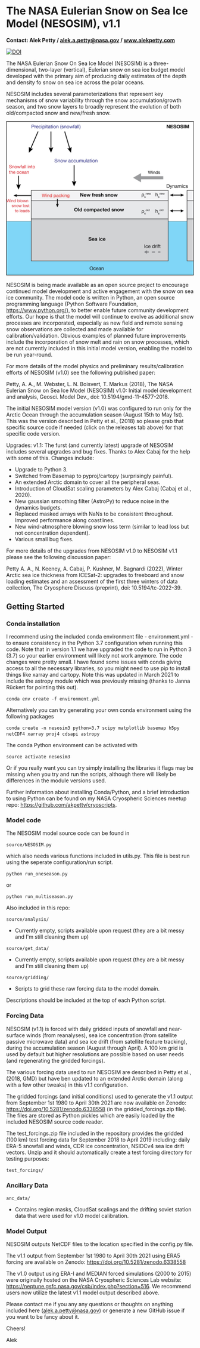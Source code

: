# The NASA Eulerian Snow on Sea Ice Model (NESOSIM), v1.1
**Contact: Alek Petty / alek.a.petty@nasa.gov / www.alekpetty.com**

[![DOI](https://zenodo.org/badge/126360820.svg)](https://zenodo.org/badge/latestdoi/126360820)

The NASA Eulerian Snow On Sea Ice Model (NESOSIM) is a three-dimensional, two-layer (vertical), Eulerian snow on sea ice budget model developed with the primary aim of producing daily estimates of the depth and density fo snow on sea ice across the polar oceans.  

NESOSIM includes several parameterizations that represent key mechanisms of snow variability through the snow accumulation/growth season, and two snow layers to broadly represent the evolution of both old/compacted snow and new/fresh snow. 

![NESOSIM schematic](schematic.jpg?raw=true "NESOSIM v1 schematic")

NESOSIM is being made available as an open source project to encourage continued model development and active engagement with the snow on sea ice community. The model code is written in Python, an open source programming language (Python Software Foundation, https://www.python.org/), to better enable future community development efforts. Our hope is that the model will continue to evolve as additional snow processes are incorporated, especially as new field and remote sensing snow observations are collected and made available for calibration/validation. Obvious examples of planned future improvements include the incorporation of snow melt and rain on snow processes, which are not currently included in this initial model version, enabling the model to be run year-round.

For more details of the model physics and preliminary results/calibration efforts of NESOSIM (v1.0) see the following published paper:

Petty, A. A., M. Webster, L. N. Boisvert, T. Markus (2018), The NASA Eulerian Snow on Sea Ice Model (NESOSIM) v1.0: Initial model development and analysis, Geosci. Model Dev., doi: 10.5194/gmd-11-4577-2018.

  
The initial NESOSIM model version (v1.0) was configured to run only for the Arctic Ocean through the accumulation season (August 15th to May 1st). This was the version described in Petty et al., (2018) so please grab that specific source code if needed (click on the releases tab above) for that specific code version.    

Upgrades: 
 v1.1: The furst (and currently latest) upgrade of NESOSIM includes several upgrades and bug fixes. Thanks to Alex Cabaj for the help with some of this. Changes include: 
  - Upgrade to Python 3.
  - Switched from Basemap to pyproj/cartopy (surprisingly painful).
  - An extended Arctic domain to cover all the peripheral seas.
  - Introduction of CloudSat scaling parameters by Alex Cabaj (Cabaj et al., 2020).
  - New gaussian smoothing filter (AstroPy) to reduce noise in the dynamics budgets. 
  - Replaced masked arrays with NaNs to be consistent throughout. Improved performance along coastlines. 
  - New wind-atmosphere blowing snow loss term (similar to lead loss but not concentration dependent).
  - Various small bug fixes.

For more details of the upgrades from NESOSIM v1.0 to NESOSIM v1.1 please see the following discussion paper:

Petty A. A., N. Keeney, A. Cabaj, P. Kushner, M. Bagnardi (2022), Winter Arctic sea ice thickness from ICESat-2: upgrades to freeboard and snow loading estimates and an assessment of the first three winters of data collection, The Cryosphere Discuss (preprint), doi: 10.5194/tc-2022-39.

## Getting Started

### Conda installation

I recommend using the included conda environment file - environment.yml - to ensure consistency in the Python 3.7 configuration when running this code. Note that in version 1.1 we have upgraded the code to run in Python 3 (3.7) so your earlier environment will likely not work anymore. The code changes were pretty small. I have found some issues with conda giving access to all the necessary libraries, so you might need to use pip to install things like xarray and cartopy. Note this was updated in March 2021 to include the astropy module which was previously missing (thanks to Janna Rückert for pointing this out).

```
conda env create -f environment.yml
```

Alternatively you can try generating your own conda environment using the following packages

```
conda create -n nesosim3 python=3.7 scipy matplotlib basemap h5py netCDF4 xarray proj4 cdsapi astropy

```
The conda Python environment can be activated with 

```
source activate nesosim3
```

Or if you really want you can try simply installing the libraries it flags may be missing when you try and run the scripts, although there will likely be differences in the module versions used. 

Further information about installing Conda/Python, and a brief introduction to using Python can be found on my NASA Cryospheric Sciences meetup repo: https://github.com/akpetty/cryoscripts.

### Model code

The NESOSIM model source code can be found in 

```
source/NESOSIM.py
```
which also needs various functions included in utils.py. This file is best run using the seperate configuration/run script.

```
python run_oneseason.py
```
or 
```
python run_multiseason.py
```

Also included in this repo:
```
source/analysis/
```
- Currently empty, scripts available upon request (they are a bit messy and I'm still cleaning them up)

```
source/get_data/
```
 - Currently empty, scripts available upon request (they are a bit messy and I'm still cleaning them up)

```
source/gridding/
```
- Scripts to grid these raw forcing data to the model domain.

Descriptions should be included at the top of each Python script. 

### Forcing Data

NESOSIM (v1.1) is forced with daily gridded inputs of snowfall and near-surface winds (from reanalyses), sea ice concentration (from satellite passive microwave data) and sea ice drift (from satellite feature tracking), during the accumulation season (August through April). A 100 km grid is used by default but higher resolutions are possible based on user needs (and regenerating the gridded forcings).

The various forcing data used to run NESOSIM are described in Petty et al., (2018, GMD) but have ben updated to an extended Arctic domain (along with a few other tweaks) in this v1.1 configuration.

The gridded forcings (and initial conditions) used to generate the v1.1 output from September 1st 1980 to April 30th 2021 are now available on Zenodo: https://doi.org/10.5281/zenodo.6338558 (in the gridded_forcings.zip file). The files are stored as Python pickles which are easily loaded by the included NESOSIM source code reader. 

The test_forcings.zip file included in the repository provides the gridded (100 km) test forcing data for September 2018 to April 2019 including: daily ERA-5 snowfall and winds, CDR ice concentration, NSIDCv4 sea ice drift vectors. Unzip and it should automatically create a test forcing directory for testing purposes:

```
test_forcings/
```

### Ancillary Data

```
anc_data/
```
- Contains region masks, CloudSat scalings and the drifting soviet station data that were used for v1.0 model calibration.

### Model Output

NESOSIM outputs NetCDF files to the location specified in the config.py file.

The v1.1 output from September 1st 1980 to April 30th 2021 using ERA5 forcing are available on Zenodo: https://doi.org/10.5281/zenodo.6338558

The v1.0 output using ERA-I and MEDIAN forced simulations (2000 to 2015) were originally hosted on the NASA Cryospheric Sciences Lab website: https://neptune.gsfc.nasa.gov/csb/index.php?section=516. We recommend users now utilize the latest v1.1 model output described above. 

Please contact me if you any any questions or thoughts on anything included here (alek.a.petty@nasa.gov) or generate a new GitHub issue if you want to be fancy about it. 

Cheers!

Alek



